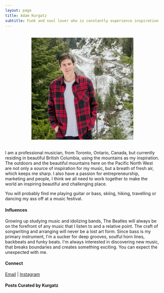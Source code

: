 ```yaml
---
layout: page
title: Adam Kurgatz
subtitle: Funk and soul lover who is constantly experience inspiration for songwriting and creating music
---
```

<br>
<div style="text-align:center">
<img src ="/img/kurgatz.png">
</div>
<br>

I am a professional musician, from Toronto, Ontario, Canada, but currently residing in beautiful British Columbia, using the mountains as my inspiration. The outdoors and the beautiful mountains here on the Pacific North West are not only a source of inspiration for my music, but a breath of fresh air, which keeps me sharp. I also have a passion for entrepreneurship, marketing and people, I think we all need to work together to make the world an inspiring  beautiful and challenging place.  

You will probably find me playing guitar or bass, skiing, hiking, travelling or dancing my ass off at a music festival. 

#### Influences

Growing up studying music and idolizing bands, The Beatles will always be on the forefront of any music that I listen to and a relative point. The craft of songwriting and arranging will never be a lost art form. Since bass is my primary instrument, I'm a sucker for deep grooves, soulful horn lines, backbeats and funky beats. I'm always interested in discovering new music, that breaks boundaries and creates something exciting. You can expect the unexpected with me. 

#### Connect 

<a class="fa fa-envelope-o" href="mailto:akurgatn@gmail.com" target="_blank"> Email</a> | 
<a class="fa fa-instagram" href="https://www.instagram.com/a_kurgatz" target="_blank"> Instagram</a>

#### Posts Curated by Kurgatz
